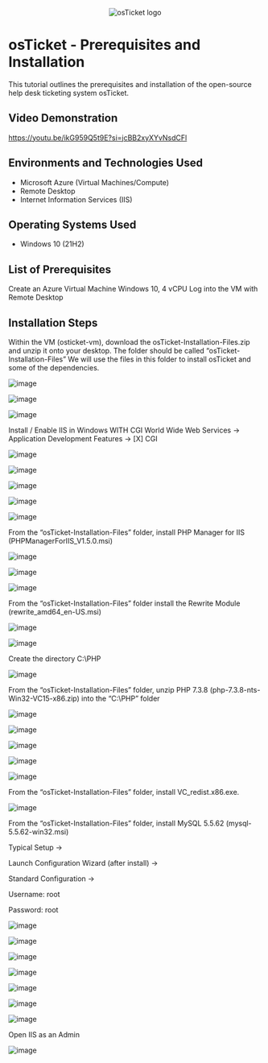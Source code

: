 <p align="center">
<img src="https://i.imgur.com/Clzj7Xs.png" alt="osTicket logo"/>
</p>

<h1>osTicket - Prerequisites and Installation</h1>
This tutorial outlines the prerequisites and installation of the open-source help desk ticketing system osTicket.<br />


<h2>Video Demonstration</h2>

https://youtu.be/ikG959Q5t9E?si=jcBB2xyXYvNsdCFl

<h2>Environments and Technologies Used</h2>

- Microsoft Azure (Virtual Machines/Compute)
- Remote Desktop
- Internet Information Services (IIS)

<h2>Operating Systems Used </h2>

- Windows 10</b> (21H2)

<h2>List of Prerequisites</h2>

Create an Azure Virtual Machine Windows 10, 4 vCPU
Log into the VM with Remote Desktop


<h2>Installation Steps</h2>

Within the VM (osticket-vm), download the osTicket-Installation-Files.zip and unzip it onto your desktop. The folder should be called “osTicket-Installation-Files”
We will use the files in this folder to install osTicket and some of the dependencies.

![image](https://github.com/user-attachments/assets/6f85b608-b85e-4242-9c46-d7766b3c40a2)

![image](https://github.com/user-attachments/assets/25541ee0-0173-427a-b408-9ea9eaa45dc5)

![image](https://github.com/user-attachments/assets/1c03c673-0325-48c9-a214-7c9c61fcff81)

Install / Enable IIS in Windows WITH CGI
World Wide Web Services -> Application Development Features -> [X] CGI

![image](https://github.com/user-attachments/assets/94391697-9cd5-4421-af7a-e3fa64e5ed0f)

![image](https://github.com/user-attachments/assets/02a2c551-9c86-4998-88d8-8bb00ea3d229)

![image](https://github.com/user-attachments/assets/b6ab213a-5477-4168-9db0-74d1292844a2)

![image](https://github.com/user-attachments/assets/5bf34260-0254-454b-8bc9-fda73fb12efe)

![image](https://github.com/user-attachments/assets/7f65d4be-7ff9-48c1-b141-07815d9cecb9)

From the “osTicket-Installation-Files” folder, install PHP Manager for IIS (PHPManagerForIIS_V1.5.0.msi)

![image](https://github.com/user-attachments/assets/54540950-64e0-4ca8-9a1d-3181aa893cf0)

![image](https://github.com/user-attachments/assets/f3ee770e-3dec-488b-ac66-5e2ca879c848)

![image](https://github.com/user-attachments/assets/bd1b39c1-1a73-4ef8-8f12-0b5547806302)

From the “osTicket-Installation-Files” folder install the Rewrite Module (rewrite_amd64_en-US.msi)

![image](https://github.com/user-attachments/assets/10725281-0a4f-43e9-9ba0-1e27bf800321)

![image](https://github.com/user-attachments/assets/9fd70c61-b47b-4ca5-980e-71227f675208)

Create the directory C:\PHP

![image](https://github.com/user-attachments/assets/81642775-e339-40f0-ae4a-2ec7c8194c58)

From the “osTicket-Installation-Files” folder, unzip PHP 7.3.8 (php-7.3.8-nts-Win32-VC15-x86.zip) into the “C:\PHP” folder

![image](https://github.com/user-attachments/assets/aed27e07-d524-4c2d-9029-2cb549d30438)

![image](https://github.com/user-attachments/assets/d1b06864-a307-45d2-b7b2-f513e9096813)

![image](https://github.com/user-attachments/assets/33253f2f-2d81-4cfc-9cec-ab1acb05bda5)

![image](https://github.com/user-attachments/assets/ff7e59bd-eac6-4096-bd41-643dc3ed552d)

![image](https://github.com/user-attachments/assets/f26f1e6e-a197-4f37-b765-042ef265aaed)


From the “osTicket-Installation-Files” folder, install VC_redist.x86.exe.

![image](https://github.com/user-attachments/assets/e8e1051c-e760-40ee-9b4a-c0890a89db6d)


From the “osTicket-Installation-Files” folder, install MySQL 5.5.62 (mysql-5.5.62-win32.msi)

Typical Setup ->

Launch Configuration Wizard (after install) ->

Standard Configuration ->

Username: root

Password: root


![image](https://github.com/user-attachments/assets/778eb7cd-c1e4-41b2-96ff-cee40c34c448)

![image](https://github.com/user-attachments/assets/b12afc0d-37cb-4a43-9090-15f346c06d4c)


![image](https://github.com/user-attachments/assets/7ac16ab9-4387-4a2a-a99d-1901d21b45cd)


![image](https://github.com/user-attachments/assets/ee868745-4007-445f-aad4-48a97e423254)

![image](https://github.com/user-attachments/assets/0d303c59-503c-4690-a0af-9878627365f9)

![image](https://github.com/user-attachments/assets/cecad311-6a40-453a-af84-846e335ef2c4)

![image](https://github.com/user-attachments/assets/f3c4283f-aa9f-478d-9647-e93a229f91ff)

Open IIS as an Admin

![image](https://github.com/user-attachments/assets/c131e988-b131-441c-810d-d063c2ee599c)
















